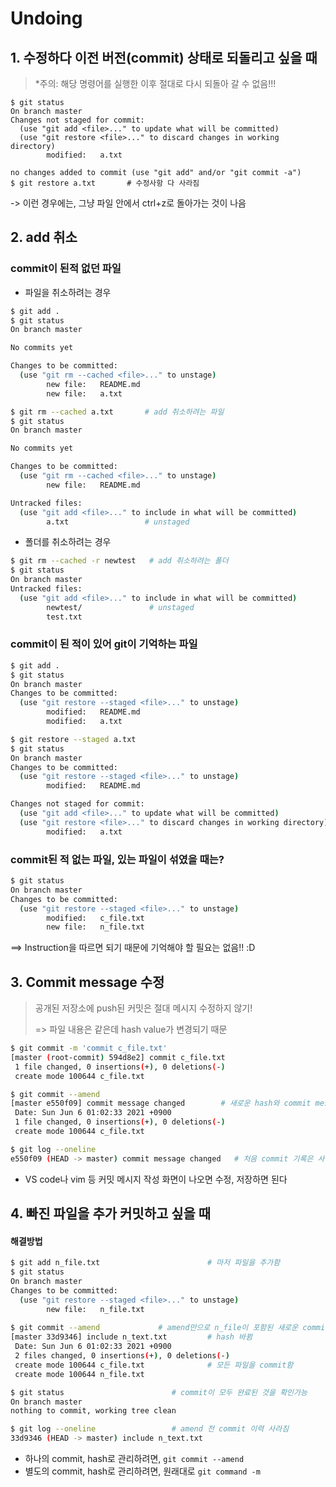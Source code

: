 # Undoing

## 1. 수정하다 이전 버전(commit) 상태로 되돌리고 싶을 때 

> *주의: 해당 명령어를 실행한 이후 절대로 다시 되돌아 갈 수 없음!!!

```
$ git status
On branch master
Changes not staged for commit:
  (use "git add <file>..." to update what will be committed)
  (use "git restore <file>..." to discard changes in working directory)
        modified:   a.txt

no changes added to commit (use "git add" and/or "git commit -a")
$ git restore a.txt       # 수정사항 다 사라짐
```

-> 이런 경우에는, 그냥 파일 안에서 ctrl+z로 돌아가는 것이 나음





## 2. add 취소

### commit이 된적 없던 파일

- 파일을 취소하려는 경우

```bash
$ git add .
$ git status
On branch master

No commits yet

Changes to be committed:
  (use "git rm --cached <file>..." to unstage)
        new file:   README.md
        new file:   a.txt
```

```bash
$ git rm --cached a.txt       # add 취소하려는 파일
$ git status
On branch master

No commits yet

Changes to be committed:
  (use "git rm --cached <file>..." to unstage)
        new file:   README.md

Untracked files:
  (use "git add <file>..." to include in what will be committed)
        a.txt                 # unstaged
```

- 폴더를 취소하려는 경우

```bash
$ git rm --cached -r newtest   # add 취소하려는 폴더
$ git status
On branch master
Untracked files:
  (use "git add <file>..." to include in what will be committed)
        newtest/               # unstaged
        test.txt
```



### commit이 된 적이 있어 git이 기억하는 파일

```bash
$ git add .
$ git status
On branch master
Changes to be committed:
  (use "git restore --staged <file>..." to unstage)
        modified:   README.md
        modified:   a.txt
```

```bash
$ git restore --staged a.txt
$ git status
On branch master
Changes to be committed:
  (use "git restore --staged <file>..." to unstage)
        modified:   README.md

Changes not staged for commit:
  (use "git add <file>..." to update what will be committed)
  (use "git restore <file>..." to discard changes in working directory)
        modified:   a.txt
```



### commit된 적 없는 파일, 있는 파일이 섞였을 때는?

```bash
$ git status
On branch master
Changes to be committed:
  (use "git restore --staged <file>..." to unstage)
        modified:   c_file.txt
        new file:   n_file.txt
```

==> Instruction을 따르면 되기 때문에 기억해야 할 필요는 없음!! :D





## 3. Commit message 수정

> 공개된 저장소에 push된 커밋은 절대 메시지 수정하지 않기! 
>
> => 파일 내용은 같은데 hash value가 변경되기 때문

```bash
$ git commit -m 'commit c_file.txt'
[master (root-commit) 594d8e2] commit c_file.txt
 1 file changed, 0 insertions(+), 0 deletions(-)
 create mode 100644 c_file.txt

$ git commit --amend
[master e550f09] commit message changed        # 새로운 hash와 commit message
 Date: Sun Jun 6 01:02:33 2021 +0900
 1 file changed, 0 insertions(+), 0 deletions(-)
 create mode 100644 c_file.txt
```

```bash
$ git log --oneline
e550f09 (HEAD -> master) commit message changed   # 처음 commit 기록은 사라짐
```

* VS code나 vim 등 커밋 메시지 작성 화면이 나오면 수정, 저장하면 된다





## 4. 빠진 파일을 추가 커밋하고 싶을 때

#### 해결방법

```bash
$ git add n_file.txt                        # 마저 파일을 추가함
$ git status
On branch master
Changes to be committed:
  (use "git restore --staged <file>..." to unstage)
        new file:   n_file.txt
        
$ git commit --amend             # amend만으로 n_file이 포함된 새로운 commit이 발생
[master 33d9346] include n_text.txt         # hash 바뀜
 Date: Sun Jun 6 01:02:33 2021 +0900
 2 files changed, 0 insertions(+), 0 deletions(-)
 create mode 100644 c_file.txt              # 모든 파일을 commit함
 create mode 100644 n_file.txt
```

```bash
$ git status                        # commit이 모두 완료된 것을 확인가능
On branch master
nothing to commit, working tree clean

$ git log --oneline                 # amend 전 commit 이력 사라짐
33d9346 (HEAD -> master) include n_text.txt
```

- 하나의 commit, hash로 관리하려면, `git commit --amend`
- 별도의 commit, hash로 관리하려면, 원래대로 `git command -m`





